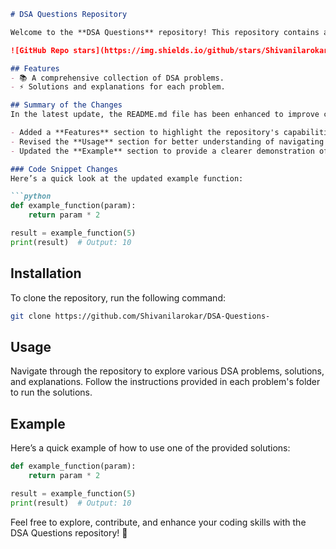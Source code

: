 ```markdown
# DSA Questions Repository

Welcome to the **DSA Questions** repository! This repository contains a collection of Data Structures and Algorithms (DSA) problems designed to help you enhance your coding skills.

![GitHub Repo stars](https://img.shields.io/github/stars/Shivanilarokar/DSA-Questions-) ![GitHub forks](https://img.shields.io/github/forks/Shivanilarokar/DSA-Questions-) ![GitHub issues](https://img.shields.io/github/issues/Shivanilarokar/DSA-Questions-)

## Features
- 📚 A comprehensive collection of DSA problems.
- ⚡ Solutions and explanations for each problem.

## Summary of the Changes
In the latest update, the README.md file has been enhanced to improve clarity and usability. Key changes include:

- Added a **Features** section to highlight the repository's capabilities.
- Revised the **Usage** section for better understanding of navigating through the repository.
- Updated the **Example** section to provide a clearer demonstration of how to utilize a problem solution.

### Code Snippet Changes
Here’s a quick look at the updated example function:

```python
def example_function(param):
    return param * 2

result = example_function(5)
print(result)  # Output: 10
```

## Installation
To clone the repository, run the following command:

```bash
git clone https://github.com/Shivanilarokar/DSA-Questions-
```

## Usage
Navigate through the repository to explore various DSA problems, solutions, and explanations. Follow the instructions provided in each problem's folder to run the solutions.

## Example
Here’s a quick example of how to use one of the provided solutions:

```python
def example_function(param):
    return param * 2

result = example_function(5)
print(result)  # Output: 10
```

Feel free to explore, contribute, and enhance your coding skills with the DSA Questions repository! 🚀
```